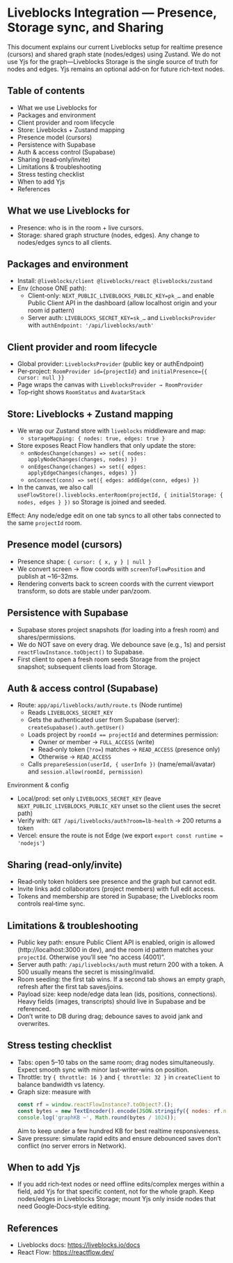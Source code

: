 # Liveblocks Integration — Presence, Storage sync, and Sharing

This document explains our current Liveblocks setup for realtime presence (cursors) and shared graph state (nodes/edges) using Zustand. We do not use Yjs for the graph—Liveblocks Storage is the single source of truth for nodes and edges. Yjs remains an optional add‑on for future rich‑text nodes.

## Table of contents
- What we use Liveblocks for
- Packages and environment
- Client provider and room lifecycle
- Store: Liveblocks + Zustand mapping
- Presence model (cursors)
- Persistence with Supabase
- Auth & access control (Supabase)
- Sharing (read‑only/invite)
- Limitations & troubleshooting
- Stress testing checklist
- When to add Yjs
- References

## What we use Liveblocks for
- Presence: who is in the room + live cursors.
- Storage: shared graph structure (nodes, edges). Any change to nodes/edges syncs to all clients.

## Packages and environment
- Install: `@liveblocks/client @liveblocks/react @liveblocks/zustand`
- Env (choose ONE path):
  - Client‑only: `NEXT_PUBLIC_LIVEBLOCKS_PUBLIC_KEY=pk_…` and enable Public Client API in the dashboard (allow localhost origin and your room id pattern)
  - Server auth: `LIVEBLOCKS_SECRET_KEY=sk_…` and `LiveblocksProvider` with `authEndpoint: '/api/liveblocks/auth'`

## Client provider and room lifecycle
- Global provider: `LiveblocksProvider` (public key or authEndpoint)
- Per‑project: `RoomProvider id={projectId}` and `initialPresence={{ cursor: null }}`
- Page wraps the canvas with `LiveblocksProvider → RoomProvider`
- Top‑right shows `RoomStatus` and `AvatarStack`

## Store: Liveblocks + Zustand mapping
- We wrap our Zustand store with `liveblocks` middleware and map:
  - `storageMapping: { nodes: true, edges: true }`
- Store exposes React Flow handlers that only update the store:
  - `onNodesChange(changes) => set({ nodes: applyNodeChanges(changes, nodes) })`
  - `onEdgesChange(changes) => set({ edges: applyEdgeChanges(changes, edges) })`
  - `onConnect(conn) => set({ edges: addEdge(conn, edges) })`
- In the canvas, we also call `useFlowStore().liveblocks.enterRoom(projectId, { initialStorage: { nodes, edges } })` so Storage is joined and seeded.

Effect: Any node/edge edit on one tab syncs to all other tabs connected to the same `projectId` room.

## Presence model (cursors)
- Presence shape: `{ cursor: { x, y } | null }`
- We convert screen → flow coords with `screenToFlowPosition` and publish at ~16–32ms.
- Rendering converts back to screen coords with the current viewport transform, so dots are stable under pan/zoom.

## Persistence with Supabase
- Supabase stores project snapshots (for loading into a fresh room) and shares/permissions.
- We do NOT save on every drag. We debounce save (e.g., 1s) and persist `reactFlowInstance.toObject()` to Supabase.
- First client to open a fresh room seeds Storage from the project snapshot; subsequent clients load from Storage.

## Auth & access control (Supabase)
- Route: `app/api/liveblocks/auth/route.ts` (Node runtime)
  - Reads `LIVEBLOCKS_SECRET_KEY`
  - Gets the authenticated user from Supabase (server): `createSupabase().auth.getUser()`
  - Loads project by `roomId == projectId` and determines permission:
    - Owner or member → `FULL_ACCESS` (write)
    - Read‑only token (`?ro=`) matches → `READ_ACCESS` (presence only)
    - Otherwise → `READ_ACCESS`
  - Calls `prepareSession(userId, { userInfo })` (name/email/avatar) and `session.allow(roomId, permission)`

Environment & config
- Local/prod: set only `LIVEBLOCKS_SECRET_KEY` (leave `NEXT_PUBLIC_LIVEBLOCKS_PUBLIC_KEY` unset so the client uses the secret path)
- Verify with: `GET /api/liveblocks/auth?room=lb-health` → 200 returns a token
- Vercel: ensure the route is not Edge (we export `export const runtime = 'nodejs'`)

## Sharing (read‑only/invite)
- Read‑only token holders see presence and the graph but cannot edit.
- Invite links add collaborators (project members) with full edit access.
- Tokens and membership are stored in Supabase; the Liveblocks room controls real‑time sync.

## Limitations & troubleshooting
- Public key path: ensure Public Client API is enabled, origin is allowed (http://localhost:3000 in dev), and the room id pattern matches your `projectId`. Otherwise you’ll see “no access (4001)”.
- Server auth path: `/api/liveblocks/auth` must return 200 with a token. A 500 usually means the secret is missing/invalid.
- Room seeding: the first tab wins. If a second tab shows an empty graph, refresh after the first tab saves/joins.
- Payload size: keep node/edge data lean (ids, positions, connections). Heavy fields (images, transcripts) should live in Supabase and be referenced.
- Don’t write to DB during drag; debounce saves to avoid jank and overwrites.

## Stress testing checklist
- Tabs: open 5–10 tabs on the same room; drag nodes simultaneously. Expect smooth sync with minor last‑writer‑wins on position.
- Throttle: try `{ throttle: 16 }` and `{ throttle: 32 }` in `createClient` to balance bandwidth vs latency.
- Graph size: measure with
  ```js
  const rf = window.reactFlowInstance?.toObject?.();
  const bytes = new TextEncoder().encode(JSON.stringify({ nodes: rf.nodes, edges: rf.edges })).length;
  console.log('graphKB ~', Math.round(bytes / 1024));
  ```
  Aim to keep under a few hundred KB for best realtime responsiveness.
- Save pressure: simulate rapid edits and ensure debounced saves don’t conflict (no server errors in Network).

## When to add Yjs
- If you add rich‑text nodes or need offline edits/complex merges within a field, add Yjs for that specific content, not for the whole graph. Keep nodes/edges in Liveblocks Storage; mount Yjs only inside nodes that need Google‑Docs‑style editing.

## References
- Liveblocks docs: <https://liveblocks.io/docs>
- React Flow: <https://reactflow.dev/>
